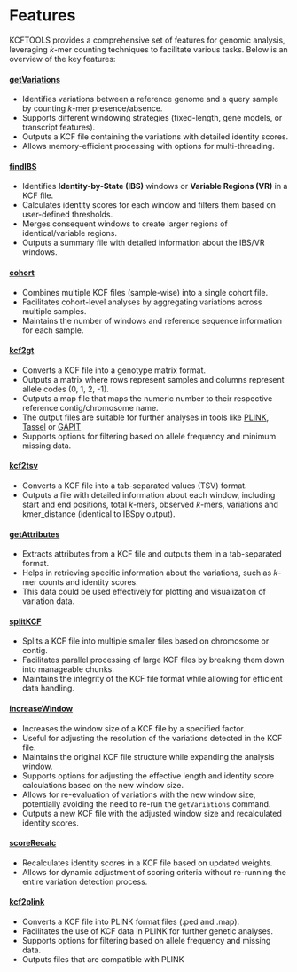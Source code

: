 # Features

KCFTOOLS provides a comprehensive set of features for genomic analysis, leveraging *k*-mer counting techniques to facilitate various tasks. Below is an overview of the key features:

#### [**getVariations**](../usage/getVariations.md)
- Identifies variations between a reference genome and a query sample by counting *k*-mer presence/absence.
- Supports different windowing strategies (fixed-length, gene models, or transcript features).
- Outputs a KCF file containing the variations with detailed identity scores. 
- Allows memory-efficient processing with options for multi-threading.
   
#### [**findIBS**](../usage/findIBS.md)
- Identifies **Identity-by-State (IBS)** windows or **Variable Regions (VR)** in a KCF file.
- Calculates identity scores for each window and filters them based on user-defined thresholds.
- Merges consequent windows to create larger regions of identical/variable regions.
- Outputs a summary file with detailed information about the IBS/VR windows.

#### [**cohort**](../usage/cohort.md)
- Combines multiple KCF files (sample-wise) into a single cohort file.
- Facilitates cohort-level analyses by aggregating variations across multiple samples.
- Maintains the number of windows and reference sequence information for each sample.

#### [**kcf2gt**](../usage/kcf2gt.md)
- Converts a KCF file into a genotype matrix format.
- Outputs a matrix where rows represent samples and columns represent allele codes (0, 1, 2, -1).
- Outputs a map file that maps the numeric number to their respective reference contig/chromosome name.
- The output files are suitable for further analyses in tools like [PLINK](https://www.cog-genomics.org/plink/), [Tassel](https://www.maizegenetics.net/tassel) or [GAPIT](https://zzlab.net/GAPIT/)
- Supports options for filtering based on allele frequency and minimum missing data.

#### [**kcf2tsv**](../usage/kcf2tsv.md)
- Converts a KCF file into a tab-separated values (TSV) format.
- Outputs a file with detailed information about each window, including start and end positions, total *k*-mers, observed *k*-mers, variations and kmer_distance (identical to IBSpy output).

#### [**getAttributes**](../usage/getAttributes.md)
- Extracts attributes from a KCF file and outputs them in a tab-separated format.
- Helps in retrieving specific information about the variations, such as *k*-mer counts and identity scores.
- This data could be used effectively for plotting and visualization of variation data.

#### [**splitKCF**](../usage/splitKCF.md)
- Splits a KCF file into multiple smaller files based on chromosome or contig.
- Facilitates parallel processing of large KCF files by breaking them down into manageable chunks.
- Maintains the integrity of the KCF file format while allowing for efficient data handling.

#### [**increaseWindow**](../usage/increaseWindow.md)
- Increases the window size of a KCF file by a specified factor.
- Useful for adjusting the resolution of the variations detected in the KCF file.
- Maintains the original KCF file structure while expanding the analysis window.
- Supports options for adjusting the effective length and identity score calculations based on the new window size.
- Allows for re-evaluation of variations with the new window size, potentially avoiding the need to re-run the `getVariations` command.
- Outputs a new KCF file with the adjusted window size and recalculated identity scores.

#### [**scoreRecalc**](../usage/scoreRecalc.md)
- Recalculates identity scores in a KCF file based on updated weights.
- Allows for dynamic adjustment of scoring criteria without re-running the entire variation detection process.

#### [**kcf2plink**](../usage/kcf2plink.md)
- Converts a KCF file into PLINK format files (.ped and .map).
- Facilitates the use of KCF data in PLINK for further genetic analyses.
- Supports options for filtering based on allele frequency and missing data.
- Outputs files that are compatible with PLINK


